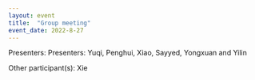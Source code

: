 ```yaml
---
layout: event
title:  "Group meeting"
event_date: 2022-8-27
---
```


Presenters: Presenters: Yuqi, Penghui, Xiao, Sayyed, Yongxuan and Yilin

Other participant(s): Xie
